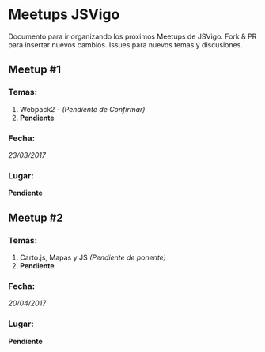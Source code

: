 # Meetups JSVigo

Documento para ir organizando los próximos Meetups de JSVigo. Fork & PR para insertar nuevos cambios. Issues para nuevos temas y discusiones.


## Meetup #1
### Temas:

1. Webpack2 - *(Pendiente de Confirmar)*
2. **Pendiente**

### Fecha:
*23/03/2017*

### Lugar:
**Pendiente**

## Meetup #2
### Temas:

1. Carto.js, Mapas y JS *(Pendiente de ponente)*
2. **Pendiente**

### Fecha:
*20/04/2017*

### Lugar:
**Pendiente**